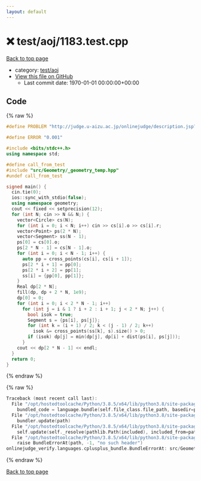 ```yaml
---
layout: default
---
```


<!-- mathjax config similar to math.stackexchange -->
<script type="text/javascript" async
  src="https://cdnjs.cloudflare.com/ajax/libs/mathjax/2.7.5/MathJax.js?config=TeX-MML-AM_CHTML">
</script>
<script type="text/x-mathjax-config">
  MathJax.Hub.Config({
    TeX: { equationNumbers: { autoNumber: "AMS" }},
    tex2jax: {
      inlineMath: [ ['$','$'] ],
      processEscapes: true
    },
    "HTML-CSS": { matchFontHeight: false },
    displayAlign: "left",
    displayIndent: "2em"
  });
</script>

<script type="text/javascript" src="https://cdnjs.cloudflare.com/ajax/libs/jquery/3.4.1/jquery.min.js"></script>
<script src="https://cdn.jsdelivr.net/npm/jquery-balloon-js@1.1.2/jquery.balloon.min.js" integrity="sha256-ZEYs9VrgAeNuPvs15E39OsyOJaIkXEEt10fzxJ20+2I=" crossorigin="anonymous"></script>
<script type="text/javascript" src="../../../assets/js/copy-button.js"></script>
<link rel="stylesheet" href="../../../assets/css/copy-button.css" />


# :x: test/aoj/1183.test.cpp

<a href="../../../index.html">Back to top page</a>

* category: <a href="../../../index.html#0d0c91c0cca30af9c1c9faef0cf04aa9">test/aoj</a>
* <a href="{{ site.github.repository_url }}/blob/master/test/aoj/1183.test.cpp">View this file on GitHub</a>
    - Last commit date: 1970-01-01 00:00:00+00:00




## Code

<a id="unbundled"></a>
{% raw %}
```cpp
#define PROBLEM "http://judge.u-aizu.ac.jp/onlinejudge/description.jsp?id=1183"

#define ERROR "0.001"

#include <bits/stdc++.h>
using namespace std;

#define call_from_test
#include "src/Geometry/_geometry_temp.hpp"
#undef call_from_test

signed main() {
  cin.tie(0);
  ios::sync_with_stdio(false);
  using namespace geometry;
  cout << fixed << setprecision(12);
  for (int N; cin >> N && N;) {
    vector<Circle> cs(N);
    for (int i = 0; i < N; i++) cin >> cs[i].o >> cs[i].r;
    vector<Point> ps(2 * N);
    vector<Segment> ss(N - 1);
    ps[0] = cs[0].o;
    ps[2 * N - 1] = cs[N - 1].o;
    for (int i = 0; i < N - 1; i++) {
      auto pp = cross_points(cs[i], cs[i + 1]);
      ps[2 * i + 1] = pp[0];
      ps[2 * i + 2] = pp[1];
      ss[i] = {pp[0], pp[1]};
    }
    Real dp[2 * N];
    fill(dp, dp + 2 * N, 1e9);
    dp[0] = 0;
    for (int i = 0; i < 2 * N - 1; i++)
      for (int j = i & 1 ? i + 2 : i + 1; j < 2 * N; j++) {
        bool isok = true;
        Segment s = {ps[i], ps[j]};
        for (int k = (i + 1) / 2; k < (j - 1) / 2; k++)
          isok &= cross_points(ss[k], s).size() > 0;
        if (isok) dp[j] = min(dp[j], dp[i] + dist(ps[i], ps[j]));
      }
    cout << dp[2 * N - 1] << endl;
  }
  return 0;
}
```
{% endraw %}

<a id="bundled"></a>
{% raw %}
```cpp
Traceback (most recent call last):
  File "/opt/hostedtoolcache/Python/3.8.5/x64/lib/python3.8/site-packages/onlinejudge_verify/docs.py", line 349, in write_contents
    bundled_code = language.bundle(self.file_class.file_path, basedir=pathlib.Path.cwd())
  File "/opt/hostedtoolcache/Python/3.8.5/x64/lib/python3.8/site-packages/onlinejudge_verify/languages/cplusplus.py", line 185, in bundle
    bundler.update(path)
  File "/opt/hostedtoolcache/Python/3.8.5/x64/lib/python3.8/site-packages/onlinejudge_verify/languages/cplusplus_bundle.py", line 307, in update
    self.update(self._resolve(pathlib.Path(included), included_from=path))
  File "/opt/hostedtoolcache/Python/3.8.5/x64/lib/python3.8/site-packages/onlinejudge_verify/languages/cplusplus_bundle.py", line 187, in _resolve
    raise BundleErrorAt(path, -1, "no such header")
onlinejudge_verify.languages.cplusplus_bundle.BundleErrorAt: src/Geometry/_geometry_temp.hpp: line -1: no such header

```
{% endraw %}

<a href="../../../index.html">Back to top page</a>

